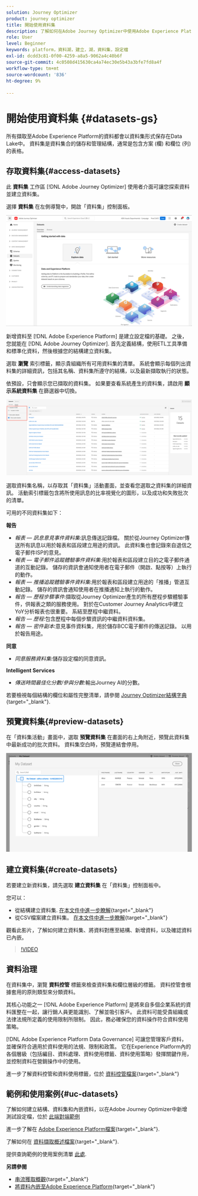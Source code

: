 ```yaml
---
solution: Journey Optimizer
product: journey optimizer
title: 開始使用資料集
description: 了解如何在Adobe Journey Optimizer中使用Adobe Experience Platform資料集
role: User
level: Beginner
keywords: platform，資料湖，建立，湖，資料集，設定檔
exl-id: dcdd3c81-0f00-4259-a8a5-9062a4c40b6f
source-git-commit: 4c0508d415630ca4a74ec30e5b43a3bfe7fd8a4f
workflow-type: tm+mt
source-wordcount: '836'
ht-degree: 9%

---
```


# 開始使用資料集 {#datasets-gs}

所有擷取至Adobe Experience Platform的資料都會以資料集形式保存在Data Lake中。 資料集是資料集合的儲存和管理結構，通常是包含方案 (欄) 和欄位 (列) 的表格。 

## 存取資料集{#access-datasets}

此 **資料集** 工作區 [!DNL Adobe Journey Optimizer] 使用者介面可讓您探索資料並建立資料集。

選擇 **資料集** 在左側導覽中，開啟「資料集」控制面板。

![](assets/datasets-home.png)

新增資料至 [!DNL Adobe Experience Platform] 是建立設定檔的基礎。 之後，您就能在 [!DNL Adobe Journey Optimizer]. 首先定義結構，使用ETL工具準備和標準化資料，然後根據您的結構建立資料集。

選取 **瀏覽** 索引標籤，顯示貴組織所有可用資料集的清單。 系統會顯示每個列出資料集的詳細資訊，包括其名稱、資料集所遵守的結構，以及最新擷取執行的狀態。

依預設，只會顯示您已擷取的資料集。 如果要查看系統產生的資料集，請啟用 **顯示系統資料集** 在篩選器中切換。

![](assets/ajo-system-datasets.png)

選取資料集名稱，以存取其「資料集」活動畫面，並查看您選取之資料集的詳細資訊。 活動索引標籤包含將所使用訊息的比率視覺化的圖形，以及成功和失敗批次的清單。

可用的不同資料集如下：

**報告**

* _報表 — 訊息意見事件資料集_:訊息傳送記錄檔。 關於從Journey Optimizer傳送所有訊息以用於報表和區段建立用途的資訊。 此資料集也會記錄來自退信之電子郵件ISP的意見。
* _報表 — 電子郵件追蹤體驗事件資料集_:用於報表和區段建立目的之電子郵件通道的互動記錄。 儲存的資訊會通知使用者在電子郵件（開啟、點按等）上執行的動作。
* _報表 — 推播追蹤體驗事件資料集_:用於報表和區段建立用途的「推播」管道互動記錄。 儲存的資訊會通知使用者在推播通知上執行的動作。
* _報告 — 歷程步驟事件_:擷取從Journey Optimizer產生的所有歷程步驟體驗事件，供報表之類的服務使用。 對於在Customer Journey Analytics中建立YoY分析報表也很重要。 系結至歷程中繼資料。
* _報告 — 歷程_:包含歷程中每個步驟資訊的中繼資料資料集。
* _報告 — 密件副本_:意見事件資料集，用於儲存BCC電子郵件的傳送記錄。 以用於報告用途。

**同意**

* _同意服務資料集_:儲存設定檔的同意資訊。

**Intelligent Services**

* _傳送時間最佳化分數/參與分數_:輸出Journey AI的分數。

若要檢視每個結構的欄位和屬性完整清單，請參閱 [Journey Optimizer結構字典](https://experienceleague.adobe.com/tools/ajo-schemas/schema-dictionary.html){target="_blank"}.

## 預覽資料集{#preview-datasets}

在「資料集活動」畫面中，選取 **預覽資料集** 在畫面的右上角附近，預覽此資料集中最新成功的批次資料。 資料集空白時，預覽連結會停用。

![](assets/dataset-preview.png)

## 建立資料集{#create-datasets}

若要建立新資料集，請先選取 **建立資料集** 在「資料集」控制面板中。

您可以：

* 從結構建立資料集. [在本文件中進一步瞭解](https://experienceleague.adobe.com/docs/experience-platform/catalog/datasets/user-guide.html?lang=en#schema){target="_blank"}
* 從CSV檔案建立資料集。 [在本文件中進一步瞭解](https://experienceleague.adobe.com/docs/experience-platform/ingestion/tutorials/map-a-csv-file.html?lang=zh-Hant){target="_blank"}

觀看此影片，了解如何建立資料集、將資料對應至結構、新增資料，以及確認資料已內嵌。

>[!VIDEO](https://video.tv.adobe.com/v/334293?quality=12)

## 資料治理

在資料集中，瀏覽 **資料控管** 標籤來檢查資料集和欄位層級的標籤。 資料控管會根據套用的原則類型來分類資料。

其核心功能之一 [!DNL Adobe Experience Platform] 是將來自多個企業系統的資料匯整在一起，讓行銷人員更能識別、了解並吸引客戶。 此資料可能受貴組織或法律法規所定義的使用限制所限制。 因此，務必確保您的資料操作符合資料使用策略。

[!DNL Adobe Experience Platform Data Governance] 可讓您管理客戶資料，並確保符合適用於資料使用的法規、限制和政策。 它在Experience Platform內的各個層級（包括編目、資料處理、資料使用標籤、資料使用策略）發揮關鍵作用，並控制資料在營銷操作中的使用。

進一步了解資料控管和資料使用標籤，位於 [資料控管檔案](https://experienceleague.adobe.com/docs/experience-platform/data-governance/labels/user-guide.html){target="_blank"}

## 範例和使用案例{#uc-datasets}

了解如何建立結構、資料集和內嵌資料，以在Adobe Journey Optimizer中新增測試設定檔，位於 [此端對端範例](../segment/creating-test-profiles.md)

進一步了解在 [Adobe Experience Platform檔案](https://experienceleague.adobe.com/docs/experience-platform/catalog/datasets/overview.html?lang=zh-Hant){target="_blank"}.

了解如何在 [資料擷取概述檔案](https://experienceleague.adobe.com/docs/experience-platform/ingestion/home.html?lang=zh-Hant){target="_blank"}.

提供查詢範例的使用案例清單 [此處](../data/datasets-query-examples.md).

**另請參閱**

* [串流獲取概觀](https://experienceleague.adobe.com/docs/experience-platform/ingestion/streaming/overview.html?lang=zh-Hant){target="_blank"}
* [將資料內嵌至Adobe Experience Platform](https://experienceleague.adobe.com/docs/experience-platform/ingestion/tutorials/ingest-batch-data.html){target="_blank"}
